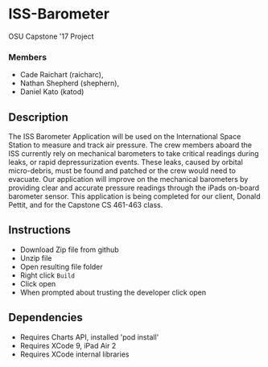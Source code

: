 # ISS-Barometer
OSU Capstone '17 Project

### Members
* Cade Raichart (raicharc),
* Nathan Shepherd (shephern),
* Daniel Kato (katod)

## Description
The ISS Barometer Application will be used on the International Space Station to measure and track air pressure.
The crew members aboard the ISS currently rely on mechanical barometers to take critical readings during leaks, or rapid depressurization events.
These leaks, caused by orbital micro-debris, must be found and patched or the crew would need to evacuate.
Our application will improve on the mechanical barometers by providing clear and accurate pressure readings through the iPads on-board barometer sensor.
This application is being completed for our client, Donald Pettit, and for the Capstone CS 461-463 class.

## Instructions
* Download Zip file from github
* Unzip file
* Open resulting file folder
* Right click `Build`
* Click open
* When prompted about trusting the developer click open

## Dependencies
* Requires Charts API, installed 'pod install'
* Requires XCode 9, iPad Air 2
* Requires XCode internal libraries
